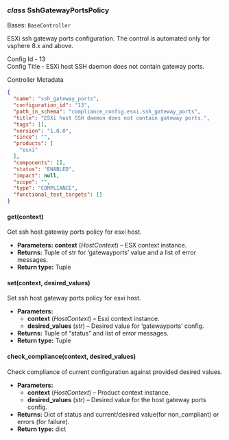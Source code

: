 ### *class* SshGatewayPortsPolicy

Bases: `BaseController`

ESXi ssh gateway ports configuration. The control is automated only for vsphere 8.x and above.

Config Id - 13
<br/>
Config Title - ESXi host SSH daemon does not contain gateway ports.
<br/>

Controller Metadata
```json
{
  "name": "ssh_gateway_ports",
  "configuration_id": "13",
  "path_in_schema": "compliance_config.esxi.ssh_gateway_ports",
  "title": "ESXi host SSH daemon does not contain gateway ports.",
  "tags": [],
  "version": "1.0.0",
  "since": "",
  "products": [
    "esxi"
  ],
  "components": [],
  "status": "ENABLED",
  "impact": null,
  "scope": "",
  "type": "COMPLIANCE",
  "functional_test_targets": []
}
```

#### get(context)

Get ssh host gateway ports policy for esxi host.

* **Parameters:**
  **context** (*HostContext*) – ESX context instance.
* **Returns:**
  Tuple of str for ‘gatewayports’ value and a list of error messages.
* **Return type:**
  Tuple

#### set(context, desired_values)

Set ssh host gateway ports policy for esxi host.

* **Parameters:**
  * **context** (*HostContext*) – Esxi context instance.
  * **desired_values** (*str*) – Desired value for ‘gatewayports’ config.
* **Returns:**
  Tuple of “status” and list of error messages.
* **Return type:**
  Tuple

#### check_compliance(context, desired_values)

Check compliance of current configuration against provided desired values.

* **Parameters:**
  * **context** (*HostContext*) – Product context instance.
  * **desired_values** (*str*) – Desired value for the host gateway ports config.
* **Returns:**
  Dict of status and current/desired value(for non_compliant) or errors (for failure).
* **Return type:**
  dict
